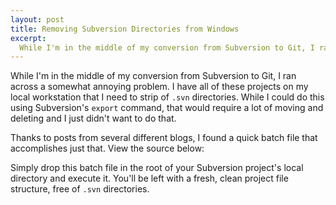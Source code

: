 ```yaml
--- 
layout: post
title: Removing Subversion Directories from Windows
excerpt:
  While I'm in the middle of my conversion from Subversion to Git, I ran across a somewhat annoying problem. I have all of these projects on my local workstation that I need to strip of .svn directories. While I could do this using Subversion's export command, that would require a lot of moving and deleting and I just didn't want to do that.
---
```

While I'm in the middle of my conversion from Subversion to Git, I ran across a somewhat annoying problem. I have all of these projects on my local workstation that I need to strip of <code>.svn</code> directories. While I could do this using Subversion's <code>export</code> command, that would require a lot of moving and deleting and I just didn't want to do that.

Thanks to posts from several different blogs, I found a quick batch file that accomplishes just that. View the source below:

<script src="https://gist.github.com/1272822.js"> </script>

Simply drop this batch file in the root of your Subversion project's local directory and execute it. You'll be left with a fresh, clean project file structure, free of <code>.svn</code> directories.
